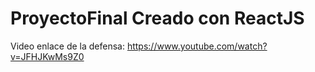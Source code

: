 # ProyectoFinal Creado con ReactJS

Video enlace de la defensa: https://www.youtube.com/watch?v=JFHJKwMs9Z0
